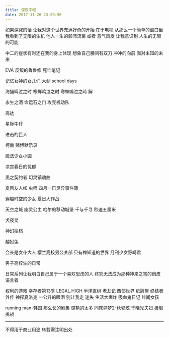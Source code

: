 ```yaml
---
title: 深夜不眠
date: 2017-11-26 23:59:56
---
```

如果深究的话 让我对这个世界充满好奇的开始 在于电视
从那么一个简单的窗口里 我看到了无限的生机 他人一生的颠沛流离 或者 意气风发 让我意识到 人生的无限的可能

中二的症状有时还在我的身上体现 想象自己腰间有双刀 冲冲的向前 面对未知的未来

EVA 反叛的鲁鲁修 死亡笔记

记忆女神的女儿们 大剑 school days

海猫鸣泣之时 寒蝉鸣泣之时 寒蟬鳴泣之時 解

永生之酒 命运石之门 攻壳机动队 

高达

星际牛仔 

进击的巨人

柯南 赌博默示录
 
魔法少女小圆

凉宫春日的忧郁

黑之契约者 幻灵镇魂曲 

夏目友人帐 虫师 四月一日灵异事件簿

穿越时空的少女
夏日大作战

天空之城 幽灵公主  哈尔的移动城堡 千与千寻 秒速五厘米

犬夜叉

神幻拍档

越狱兔

会长是女仆大人 樱兰高校男公关部 只有神知道的世界 月刊少女野崎君

男子高校生的日常

日常系列让我明白自己属于一个喜欢思虑的人 终究无法成为那种神来之笔的俏皮语言者

权利的游戏
幸存者第13季
LEGAL.HIGH
半泽直树
老友记
西部世界 纸牌屋
终结者外传
神探夏洛克
一公升的眼泪
别让我走
迷失
生活大爆炸
吸血鬼日记
绯闻女孩

running man-韩国 那么长的剧集 惊艳的太多
同床异梦2-秋瓷炫 于晓光夫妇
极限挑战

----------------
不得用于商业用途 转载需注明出处